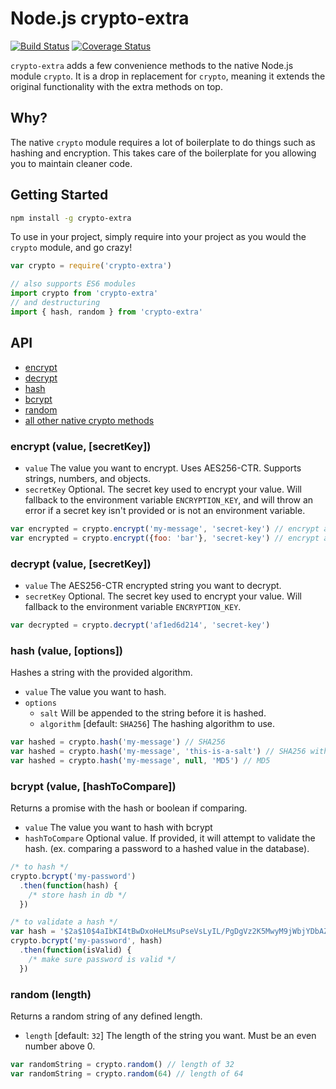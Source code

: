 # Node.js crypto-extra
[![Build Status](https://travis-ci.org/jsonmaur/node-crypto-extra.svg?branch=master)](https://travis-ci.org/jsonmaur/node-crypto-extra)
[![Coverage Status](https://coveralls.io/repos/github/jsonmaur/node-crypto-extra/badge.svg?branch=master)](https://coveralls.io/github/jsonmaur/node-crypto-extra?branch=master)

`crypto-extra` adds a few convenience methods to the native Node.js module `crypto`. It is a drop in replacement for `crypto`, meaning it extends the original functionality with the extra methods on top.

## Why?

The native `crypto` module requires a lot of boilerplate to do things such as hashing and encryption. This takes care of the boilerplate for you allowing you to maintain cleaner code.

## Getting Started

```bash
npm install -g crypto-extra
```

To use in your project, simply require into your project as you would the `crypto` module, and go crazy!

```javascript
var crypto = require('crypto-extra')

// also supports ES6 modules
import crypto from 'crypto-extra'
// and destructuring
import { hash, random } from 'crypto-extra'
```

## API

- [encrypt](#encrypt)
- [decrypt](#decrypt)
- [hash](#hash)
- [bcrypt](#bcrypt)
- [random](#random)
- [all other native crypto methods](https://nodejs.org/api/crypto.html)

<a name="encrypt"></a>
### encrypt (value, [secretKey])

- `value` The value you want to encrypt. Uses AES256-CTR. Supports strings, numbers, and objects.
- `secretKey` Optional. The secret key used to encrypt your value. Will fallback to the environment variable `ENCRYPTION_KEY`, and will throw an error if a secret key isn't provided or is not an environment variable.

```javascript
var encrypted = crypto.encrypt('my-message', 'secret-key') // encrypt a string
var encrypted = crypto.encrypt({foo: 'bar'}, 'secret-key') // encrypt an object
```

<a name="decrypt"></a>
### decrypt (value, [secretKey])

- `value` The AES256-CTR encrypted string you want to decrypt.
- `secretKey` Optional. The secret key used to encrypt your value. Will fallback to the environment variable `ENCRYPTION_KEY`.

```javascript
var decrypted = crypto.decrypt('af1ed6d214', 'secret-key')
```

<a name="hash"></a>
### hash (value, [options])

Hashes a string with the provided algorithm.

- `value` The value you want to hash.
- `options`
  - `salt` Will be appended to the string before it is hashed.
  - `algorithm` [default: `SHA256`] The hashing algorithm to use.

```javascript
var hashed = crypto.hash('my-message') // SHA256
var hashed = crypto.hash('my-message', 'this-is-a-salt') // SHA256 with salt
var hashed = crypto.hash('my-message', null, 'MD5') // MD5
```

<a name="bcrypt"></a>
### bcrypt (value, [hashToCompare])

Returns a promise with the hash or boolean if comparing.

- `value` The value you want to hash with bcrypt
- `hashToCompare` Optional value. If provided, it will attempt to validate the hash. (ex. comparing a password to a hashed value in the database).

```javascript
/* to hash */
crypto.bcrypt('my-password')
  .then(function(hash) {
    /* store hash in db */
  })

/* to validate a hash */
var hash = '$2a$10$4aIbKI4tBwDxoHeLMsuPseVsLyIL/PgDgVz2K5MwyM9jWbjYDbAZW'
crypto.bcrypt('my-password', hash)
  .then(function(isValid) {
    /* make sure password is valid */
  })
```

<a name="random"></a>
### random (length)

Returns a random string of any defined length.

- `length` [default: `32`] The length of the string you want. Must be an even number above 0.

```javascript
var randomString = crypto.random() // length of 32
var randomString = crypto.random(64) // length of 64
```
